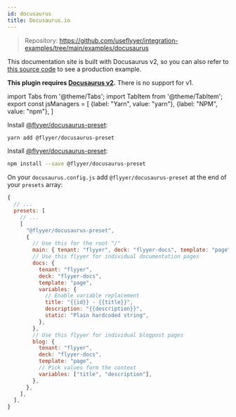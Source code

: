```yaml
---
id: docusaurus
title: Docusaurus.io
---
```


> Repository: https://github.com/useflyyer/integration-examples/tree/main/examples/docusaurus

This documentation site is built with Docusaurus v2, so you can also refer to [this source code](https://github.com/useflyyer/flyyer-docs) to see a production example.

**This plugin requires [Docusaurus v2](https://v2.docusaurus.io/).** There is no support for v1.

<!-- MDX variables -->
import Tabs from '@theme/Tabs';
import TabItem from '@theme/TabItem';
export const jsManagers = [
  {label: "Yarn", value: "yarn"},
  {label: "NPM", value: "npm"},
]

<Tabs groupId="js-manager" defaultValue="yarn" values={jsManagers}>
<TabItem value="yarn">

Install [@flyyer/docusaurus-preset](https://github.com/useflyyer/docusaurus-preset):

```bash title="Terminal.app"
yarn add @flyyer/docusaurus-preset
```

</TabItem>

<TabItem value="npm">

Install [@flyyer/docusaurus-preset](https://github.com/useflyyer/docusaurus-preset):

```bash title="Terminal.app"
npm install --save @flyyer/docusaurus-preset
```

</TabItem>
</Tabs>

On your `docusaurus.config.js` add `@flyyer/docusaurus-preset` at the end of your `presets` array:

```js
{
  // ...
  presets: [
    // ...
    [
      "@flyyer/docusaurus-preset",
      {
        // Use this for the root "/"
        main: { tenant: "flyyer", deck: "flyyer-docs", template: "page" },
        // Use this flyyer for individual documentation pages
        docs: {
          tenant: "flyyer",
          deck: "flyyer-docs",
          template: "page",
          variables: {
            // Enable variable replacement
            title: "{{id}} - {{title}}",
            description: "{{description}}",
            static: "Plain hardcoded string",
          },
        },
        // Use this flyyer for individual blogpost pages
        blog: {
          tenant: "flyyer",
          deck: "flyyer-docs",
          template: "page",
          // Pick values form the context
          variables: ["title", "description"],
        },
      },
    ],
  ],
}
```
